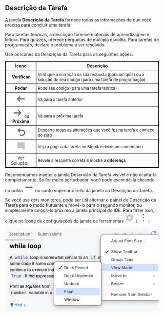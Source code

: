 ## Descrição da Tarefa

A janela **Descrição da Tarefa** fornece todas as informações de que você precisa para concluir uma tarefa:

Para tarefas teóricas, a descrição fornece materiais de aprendizagem e leitura.
Para quizzes, oferece perguntas de múltipla escolha.
Para tarefas de programação, declara o problema a ser resolvido.

Use os ícones da Descrição da Tarefa para as seguintes ações:

| Ícone                              | Descrição                   |
|------------------------------------|-------------------------------|
|**Verificar**                           | <font size="-1">Verifique a correção da sua resposta (para um quiz) ou a solução do seu código (para uma tarefa de programação)</font>|   
| **Rodar**                            | <font size="-1">Rode seu código (para uma tarefa teórica)</font>|
|![](images/back.svg)                | <font size="-1">Vá para a tarefa anterior</font>       |    
|![](images/forward.svg) &nbsp;<font size="-1">ou</font> **Próxima** | <font size="-1">Vá para a próxima tarefa</font>| 
|![](images/reset.svg)               | <font size="-1">Descarte todas as alterações que você fez na tarefa e comece do zero</font>| 
|![](images/commentTask.svg)         | <font size="-1">Veja a página da tarefa no Stepik e deixe um comentário</font>| 
|<a>Ver Solução...</a>             | <font size="-1">Revele a resposta correta e mostre a <b>diferença</b></font>|

Recomendamos manter a janela Descrição da Tarefa visível e não ocultá-la completamente. Se for muito perturbador, você pode escondê-la clicando no botão ![](images/hideToolWindow.svg) no canto superior direito da janela da Descrição da Tarefa.

Se você usa dois monitores, pode ser útil alternar o painel de Descrição da Tarefa para o modo flutuante e movê-lo para o segundo monitor, ou simplesmente colocá-lo próximo à janela principal do IDE. Para fazer isso, clique no ícone de configurações da janela de ferramentas ![](images/gear.svg) / ![](images/moreVertical.svg):

<img src="images/edu_task_description_window_settings.png" class="center" width=600>

<style>
img {
  display: inline !important;
}
table, th, td {
  border: 1px solid black;
  border-collapse: collapse;
}
th, td {
  padding: 5px;
}
table td:nth-child(1) {
    text-align: center;
}
</style>
